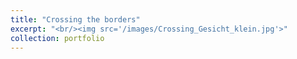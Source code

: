 ```yaml
---
title: "Crossing the borders"
excerpt: "<br/><img src='/images/Crossing_Gesicht_klein.jpg'>"
collection: portfolio
---
```

